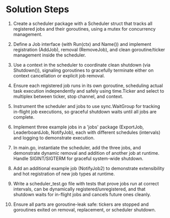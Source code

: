 # Solution Steps

1. Create a scheduler package with a Scheduler struct that tracks all registered jobs and their goroutines, using a mutex for concurrency management.

2. Define a Job interface (with Run(ctx) and Name()) and implement registration (AddJob), removal (RemoveJob), and clean goroutine/ticker management inside the scheduler.

3. Use a context in the scheduler to coordinate clean shutdown (via Shutdown()), signaling goroutines to gracefully terminate either on context cancellation or explicit job removal.

4. Ensure each registered job runs in its own goroutine, scheduling actual task execution independently and safely using time.Ticker and select to multiplex between ticker, stop channel, and context.

5. Instrument the scheduler and jobs to use sync.WaitGroup for tracking in-flight job executions, so graceful shutdown waits until all jobs are complete.

6. Implement three example jobs in a 'jobs' package (ExportJob, LeaderboardJob, NotifyJob), each with different schedules (intervals) and logging to demonstrate execution.

7. In main.go, instantiate the scheduler, add the three jobs, and demonstrate dynamic removal and addition of another job at runtime. Handle SIGINT/SIGTERM for graceful system-wide shutdown.

8. Add an additional example job (NotifyJob2) to demonstrate extensibility and hot registration of new job types at runtime.

9. Write a scheduler_test.go file with tests that prove jobs run at correct intervals, can be dynamically registered/unregistered, and that shutdown waits for in-flight jobs and cancels future ones cleanly.

10. Ensure all parts are goroutine-leak safe: tickers are stopped and goroutines exited on removal, replacement, or scheduler shutdown.

